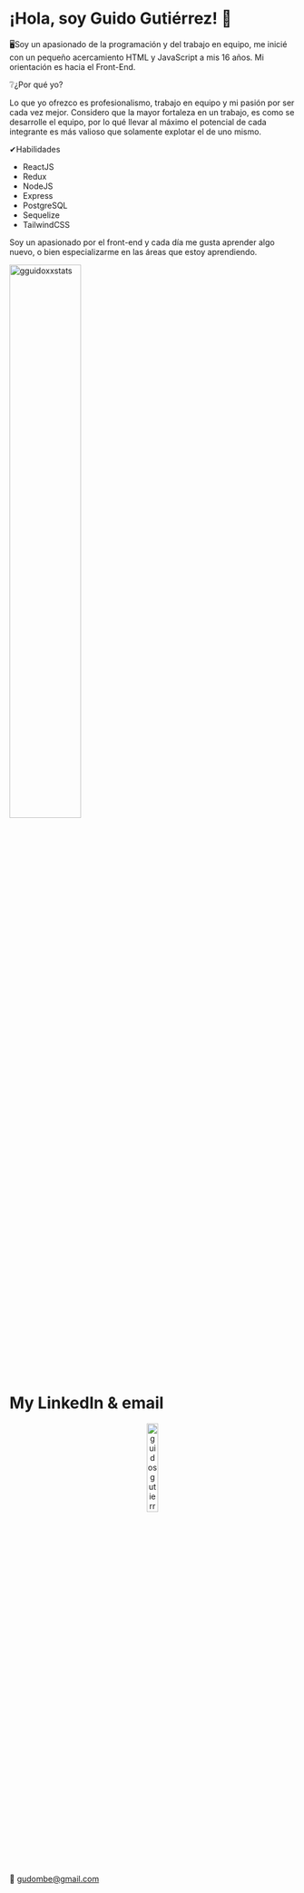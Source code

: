 # ¡Hola, soy Guido Gutiérrez! 👐

🖥Soy un apasionado de la programación y del trabajo en equipo, me inicié con un pequeño acercamiento HTML y JavaScript a mis 16 años. Mi orientación es hacia el Front-End.

❔¿Por qué yo?

Lo que yo ofrezco es profesionalismo, trabajo en equipo y mi pasión por ser cada vez mejor. Considero que la mayor fortaleza en un trabajo, es como se desarrolle el equipo, por lo qué llevar al máximo el potencial de cada integrante es más valioso que solamente explotar el de uno mismo.

✔Habilidades

- ReactJS
- Redux
- NodeJS
- Express
- PostgreSQL
- Sequelize
- TailwindCSS

Soy un apasionado por el front-end y cada día me gusta aprender algo nuevo, o bien especializarme en las áreas que estoy aprendiendo. 

<p><img align="center" src="https://github-readme-stats.vercel.app/api/top-langs?username=gguidoxx&theme=synthwave&show_icons=true&locale=en&layout=default" alt="gguidoxxstats" style="width:50%;"/></p>

# My LinkedIn & email
<center> 
<a href="https://www.linkedin.com/in/guidosgutierrez/" target="blank"><img align="center" src="https://raw.githubusercontent.com/rahuldkjain/github-profile-readme-generator/master/src/images/icons/Social/linked-in-alt.svg" alt="guidosgutierrez" style="width:20%;" /></a> 
</center>

📧 gudombe@gmail.com
